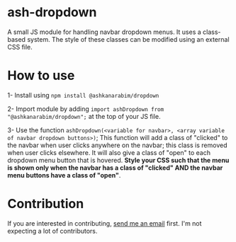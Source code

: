 # ash-dropdown
A small JS module for handling navbar dropdown menus. It uses a class-based system. The style of these classes can be modified using an external CSS file.

# How to use

1- Install using `npm install @ashkanarabim/dropdown`

2- Import module by adding `import ashDropdown from "@ashkanarabim/dropdown";` at the top of your JS file.

3- Use the function `ashDropdown(<variable for navbar>, <array variable of navbar dropdown buttons>)`;
This function will add a class of "clicked" to the navbar when user clicks anywhere on the navbar; this class is removed when user clicks elsewhere. It will also give a class of "open" to each dropdown menu button that is hovered. **Style your CSS such that the menu is shown only when the navbar has a class of "clicked" AND the navbar menu buttons have a class of "open"**.

# Contribution

If you are interested in contributing, [send me an email](mailto:ashkan.arabim@gmail.com) first. I'm not expecting a lot of contributors.
